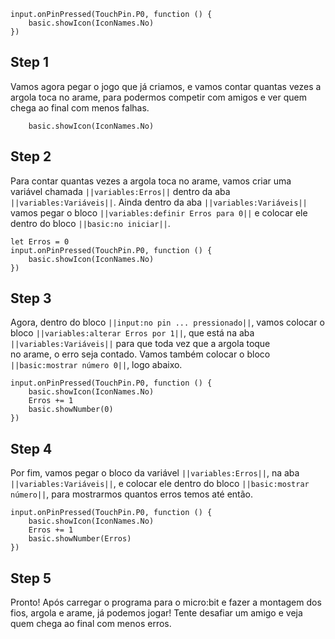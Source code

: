 

```template
input.onPinPressed(TouchPin.P0, function () {
    basic.showIcon(IconNames.No)
})
```

## Step 1

Vamos agora pegar o jogo que já criamos, e vamos contar quantas vezes 
a argola toca no arame, para podermos competir com amigos e ver quem 
chega ao final com menos falhas.

```ghost
    basic.showIcon(IconNames.No)
```

## Step 2

Para contar quantas vezes a argola toca no arame, vamos criar uma variável 
chamada ``||variables:Erros||`` dentro da aba ``||variables:Variáveis||``. 
Ainda dentro da aba ``||variables:Variáveis||`` vamos pegar o bloco 
``||variables:definir Erros para 0||`` e colocar ele dentro do bloco 
``||basic:no iniciar||``. 


```blocks
let Erros = 0
input.onPinPressed(TouchPin.P0, function () {
    basic.showIcon(IconNames.No)
})
```

## Step 3

Agora, dentro do bloco ``||input:no pin ... pressionado||``, vamos colocar o bloco 
``||variables:alterar Erros por 1||``, que está na aba 
``||variables:Variáveis||`` 
 para que toda vez que a argola toque  
no arame, o erro seja contado. Vamos também colocar o bloco 
``||basic:mostrar número 0||``, logo abaixo.


```blocks
input.onPinPressed(TouchPin.P0, function () {
    basic.showIcon(IconNames.No)
    Erros += 1
    basic.showNumber(0)
})
```


## Step 4

Por fim, vamos pegar o bloco da variável ``||variables:Erros||``, na aba 
``||variables:Variáveis||``, e colocar ele dentro do bloco 
``||basic:mostrar número||``, para mostrarmos quantos erros temos até então.

```blocks
input.onPinPressed(TouchPin.P0, function () {
    basic.showIcon(IconNames.No)
    Erros += 1
    basic.showNumber(Erros)
})
```


## Step 5
Pronto! Após carregar o programa para o micro:bit e fazer a montagem dos fios, 
argola e arame, já podemos jogar! Tente desafiar um amigo e veja quem chega ao 
final com menos erros.